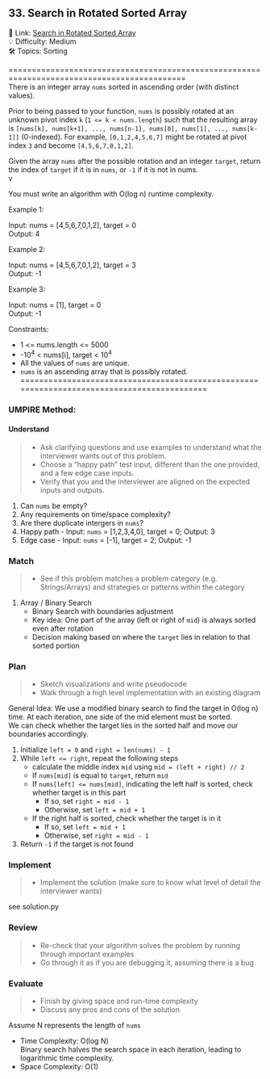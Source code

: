 ## 33. Search in Rotated Sorted Array
🔗 Link: [Search in Rotated Sorted Array](https://leetcode.com/problems/search-in-rotated-sorted-array/description/)<br>
💡 Difficulty: Medium<br>
🛠️ Topics: Sorting<br>

============================================================================================<br>
There is an integer array `nums` sorted in ascending order (with distinct values).<br>

Prior to being passed to your function, `nums` is possibly rotated at an unknown pivot index `k` (`1 <= k < nums.length`) such that the resulting array is `[nums[k], nums[k+1], ..., nums[n-1], nums[0], nums[1], ..., nums[k-1]]` (0-indexed). For example, `[0,1,2,4,5,6,7]` might be rotated at pivot index `3` and become `[4,5,6,7,0,1,2]`.<br>

Given the array `nums` after the possible rotation and an integer `target`, return the index of `target` if it is in `nums`, or `-1` if it is not in nums.<br>v

You must write an algorithm with O(log n) runtime complexity.<br>



 

Example 1:<br>

Input: nums = [4,5,6,7,0,1,2], target = 0<br>
Output: 4<br>

Example 2:<br>

Input: nums = [4,5,6,7,0,1,2], target = 3<br>
Output: -1<br>

Example 3:<br>

Input: nums = [1], target = 0<br>
Output: -1<br>

Constraints:<br>

- 1 <= nums.length <= 5000
- -10<sup>4</sup> < nums[i], target < 10<sup>4</sup>
- All the values of `nums` are unique.
- `nums` is an ascending array that is possibly rotated.
===========================================================================================<br>
### UMPIRE Method:
#### Understand

> - Ask clarifying questions and use examples to understand what the interviewer wants out of this problem.
> - Choose a “happy path” test input, different than the one provided, and a few edge case inputs. 
> - Verify that you and the interviewer are aligned on the expected inputs and outputs.
1. Can `nums` be empty?<br>
2. Any requirements on time/space complexity?<br>
3. Are there duplicate intergers in `nums`?<br>
4. Happy path - Input: `nums` = [1,2,3,4,0], target = 0; Output: 3
5. Edge case - Input: `nums` = [-1], target = 2; Output: -1

### Match
> - See if this problem matches a problem category (e.g. Strings/Arrays) and strategies or patterns within the category
1. Array / Binary Search
   - Binary Search with boundaries adjustment
   - Key idea: One part of the array (left or right of `mid`) is always sorted even after rotation
   - Decision making based on where the `target` lies in relation to that sorted portion

   
### Plan
> - Sketch visualizations and write pseudocode
> - Walk through a high level implementation with an existing diagram

General Idea: We use a modified binary search to find the target in O(log n) time. At each iteration, one side of the mid element must be sorted.<br>
              We can check whether the target lies in the sorted half and move our boundaries accordingly.

1) Initialize `left = 0` and `right = len(nums) - 1` 
2) While `left <= right`, repeat the following steps
   - calculate the middle index `mid` using `mid = (left + right) // 2`
   - If `nums[mid]` is equal to `target`, return `mid`
   - If `nums[left] <= nums[mid]`, indicating the left half is sorted, check whether target is in this part
     - If so, set `right = mid - 1`
     - Otherwise, set `left = mid + 1`
   - If the right half is sorted, check whether the target is in it
     - If so, set `left = mid + 1`
     - Otherwise, set `right = mid - 1`
3) Return `-1` if the target is not found
    
### Implement
> - Implement the solution (make sure to know what level of detail the interviewer wants)

see solution.py

### Review
> - Re-check that your algorithm solves the problem by running through important examples
> - Go through it as if you are debugging it, assuming there is a bug
### Evaluate
> - Finish by giving space and run-time complexity
> - Discuss any pros and cons of the solution

Assume N represents the length of `nums`

- Time Complexity: O(log N)<br>
  Binary search halves the search space in each iteration, leading to logarithmic time complexity.
- Space Complexity: O(1)
  
